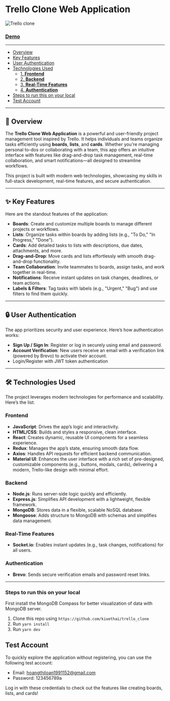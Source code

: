 # Trello Clone Web Application

![Trello clone](trello_clip.gif)

### [Demo](https://trello-clone-phi-wheat.vercel.app/) 
---

- [Overview](#overview)
- [Key Features](#key-features)
- [User Authentication](#user-authentication)
- [Technologies Used](#technologies-used)
  - [1. **Frontend**](#Frontend)
  - [2. **Backend**](#Backend)
  - [3. **Real-Time Features**](#real-time-features)
  - [4. **Authentication**](#Authentication)
- [Steps to run this on your local](#Steps-to-run-this-on-your-local)
- [Test Account](#Test-account)
---

## 🚀 Overview
The **Trello Clone Web Application** is a powerful and user-friendly project management tool inspired by Trello. It helps individuals and teams organize tasks efficiently using **boards**, **lists**, and **cards**. Whether you're managing personal to-dos or collaborating with a team, this app offers an intuitive interface with features like drag-and-drop task management, real-time collaboration, and smart notifications—all designed to streamline workflows.

This project is built with modern web technologies, showcasing my skills in full-stack development, real-time features, and secure authentication.

---

## ✨ Key Features
Here are the standout features of the application:

- **Boards**: Create and customize multiple boards to manage different projects or workflows.  
- **Lists**: Organize tasks within boards by adding lists (e.g., "To Do," "In Progress," "Done").  
- **Cards**: Add detailed tasks to lists with descriptions, due dates, attachments, and more.  
- **Drag-and-Drop**: Move cards and lists effortlessly with smooth drag-and-drop functionality.  
- **Team Collaboration**: Invite teammates to boards, assign tasks, and work together in real-time.  
- **Notifications**: Receive instant updates on task changes, deadlines, or team actions.  
- **Labels & Filters**: Tag tasks with labels (e.g., "Urgent," "Bug") and use filters to find them quickly.

---

## 🔒 User Authentication
The app prioritizes security and user experience. Here’s how authentication works:
- **Sign Up / Sign In**: Register or log in securely using email and password.  
- **Account Verification**: New users receive an email with a verification link (powered by Brevo) to activate their account.
- Login/Register with JWT token authentication
---

## 🛠️ Technologies Used
The project leverages modern technologies for performance and scalability. Here’s the list:

### Frontend
- **JavaScript**: Drives the app’s logic and interactivity.  
- **HTML/CSS**: Builds and styles a responsive, clean interface.  
- **React**: Creates dynamic, reusable UI components for a seamless experience.  
- **Redux**: Manages the app’s state, ensuring smooth data flow.  
- **Axios**: Handles API requests for efficient backend communication.
- **Material UI**: Enhances the user interface with a rich set of pre-designed, customizable components (e.g., buttons, modals, cards), delivering a modern, Trello-like design with minimal effort.

### Backend
- **Node.js**: Runs server-side logic quickly and efficiently.  
- **Express.js**: Simplifies API development with a lightweight, flexible framework.  
- **MongoDB**: Stores data in a flexible, scalable NoSQL database.  
- **Mongoose**: Adds structure to MongoDB with schemas and simplifies data management.

### Real-Time Features
- **Socket.io**: Enables instant updates (e.g., task changes, notifications) for all users.

### Authentication
- **Brevo**: Sends secure verification emails and password reset links.

---

### Steps to run this on your local

First install the MongoDB Compass for better visualization of data with MongoDB server.

1. Clone this repo using `https://github.com/kiuethai/trello_clone`
2. Run `yarn install`
3. Run `yarn dev`


## Test Account

To quickly explore the application without registering, you can use the following test account:
- Email: hoangthiloan1991152@gmail.com
- Password: 123456789a 

Log in with these credentials to check out the features like creating boards, lists, and cards!
